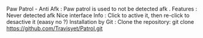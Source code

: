 Paw Patrol - Anti Afk :
  Paw patrol is used to not be detected afk .
Features :
  Never detected afk 
  Nice interface 
Info :
  Click to active it, then re-click to desactive it (eaasy no ?)
Installation by Git :
	Clone the repository: git clone https://github.com/Travisyet/Patrol.git
